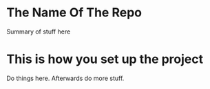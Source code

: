 # The Name Of The Repo

Summary of stuff here

# This is how you set up the project

Do things here. Afterwards do more stuff.
